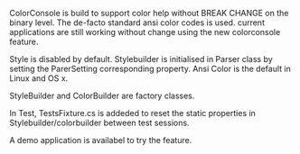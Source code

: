 ﻿
ColorConsole is build to support color help without BREAK CHANGE on the binary level.
The de-facto standard ansi color codes is used.
 current applications are still working without change using the new colorconsole feature.

Style is disabled by default.
Stylebuilder is initialised in Parser class by setting the ParerSetting corresponding property.
Ansi Color is the default in Linux and OS x.

StyleBuilder and ColorBuilder are factory classes.

In Test, TestsFixture.cs is addeded to reset the static properties in Stylebuilder/colorbuilder between test sessions.

A demo application is availabel to try the feature.

